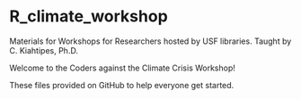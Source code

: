 # R_climate_workshop
Materials for Workshops for Researchers hosted by USF libraries. Taught by C. Kiahtipes, Ph.D.

Welcome to the Coders against the Climate Crisis Workshop!

These files provided on GitHub to help everyone get started.